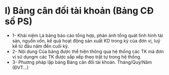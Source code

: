# I) Bảng cân đối tài khoản (Bảng CĐ số PS)
- 1- Khái niệm
Là bảng báo cáo tổng hợp, phản ánh tổng quát tình hình tài sản, nguồn vốn, kế quả hoạt động sản xuất KD trong kỳ của đơn vị, luỹ kế từ đầu năm đến cuối kỳ. 
- 2- Nội dung
Của bảng được thể hiện thông qua hệ thống các TK mà đơn vị sử dụngm các TK được sắp xếp theo trật tự trong hệ thống.
- 3- Phương pháp lập bảng
Bảng cân đối tài khoản.
Tháng/Quý/Năm
(ĐVT...)
